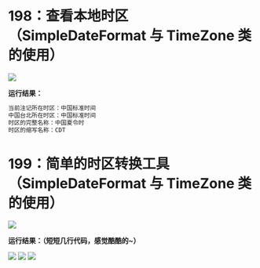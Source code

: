 # 198：查看本地时区（SimpleDateFormat 与 TimeZone 类的使用）

<img src="http://image.renkaigis.com/keepcoding/2017121001.png">

**运行结果：**

```java
当前注记所在时区：中国标准时间
中国台北所在时区：中国标准时间
时区的完整名称：中国夏令时
时区的缩写名称：CDT
```

# 199：简单的时区转换工具（SimpleDateFormat 与 TimeZone 类的使用）

<img src="http://image.renkaigis.com/keepcoding/2017121002.png">

**运行结果：（短短几行代码，感觉酷酷的~）**

<img src="http://image.renkaigis.com/keepcoding/2017121003.png">

<img src="http://image.renkaigis.com/keepcoding/2017121004.png">

<img src="http://image.renkaigis.com/keepcoding/2017121005.png">
